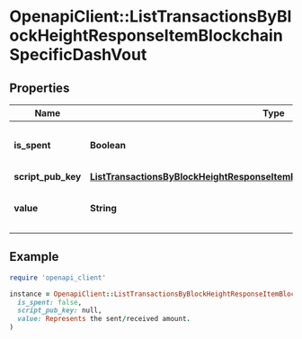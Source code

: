 # OpenapiClient::ListTransactionsByBlockHeightResponseItemBlockchainSpecificDashVout

## Properties

| Name | Type | Description | Notes |
| ---- | ---- | ----------- | ----- |
| **is_spent** | **Boolean** | Defines whether the output is spent or not. |  |
| **script_pub_key** | [**ListTransactionsByBlockHeightResponseItemBlockchainSpecificDashScriptPubKey**](ListTransactionsByBlockHeightResponseItemBlockchainSpecificDashScriptPubKey.md) |  |  |
| **value** | **String** | Represents the sent/received amount. |  |

## Example

```ruby
require 'openapi_client'

instance = OpenapiClient::ListTransactionsByBlockHeightResponseItemBlockchainSpecificDashVout.new(
  is_spent: false,
  script_pub_key: null,
  value: Represents the sent/received amount.
)
```

